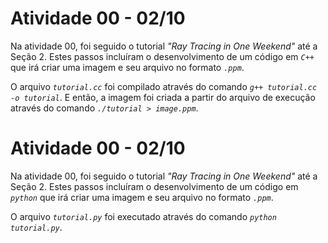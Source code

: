 # Atividade 00 - 02/10

Na atividade 00, foi seguido o tutorial _"Ray Tracing in One Weekend"_ até a Seção 2. Estes passos incluíram o desenvolvimento de um código em _`C++`_ que irá criar uma imagem e seu arquivo no formato _`.ppm`_.

O arquivo _`tutorial.cc`_ foi compilado através do comando _`g++ tutorial.cc -o tutorial`_. E então, a imagem foi criada a partir do arquivo de execução através do comando _`./tutorial > image.ppm`_.



# Atividade 00 - 02/10

Na atividade 00, foi seguido o tutorial _"Ray Tracing in One Weekend"_ até a Seção 2. Estes passos incluíram o desenvolvimento de um código em _`python`_ que irá criar uma imagem e seu arquivo no formato _`.ppm`_.

O arquivo _`tutorial.py`_ foi executado através do comando _`python tutorial.py`_.
